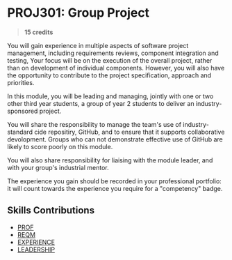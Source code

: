 # PROJ301: Group Project

> **15 credits**

You will gain experience in multiple aspects of software project management, including requirements reviews, component integration and testing, Your focus will be on the execution of the overall project, rather than on development of individual components.  However, you will also have the opportunity to contribute to the project specification, approach and priorities.

In this module, you will be leading and managing, jointly with one or two other third year students, a group of year 2 students to deliver an industry-sponsored project.

You will share the responsibility to manage the team's use of industry-standard cide repositiry, GitHub, and to ensure that it supports collaborative devolopment.  Groups who can not demonstrate effective use of GitHub are likely to score poorly on this module.

You will also share responsibility for liaising with the module leader, and with your group's industrial mentor.

The experience you gain should be recorded in your professional portfolio: it will count towards the experience you require for a "competency" badge.

## Skills Contributions

- [PROF](../skills/prof.md)
- [REQM](../skills/reqm.md)
- [EXPERIENCE](../skills/work-experience.md)
- [LEADERSHIP](../skills/leadership.md)
